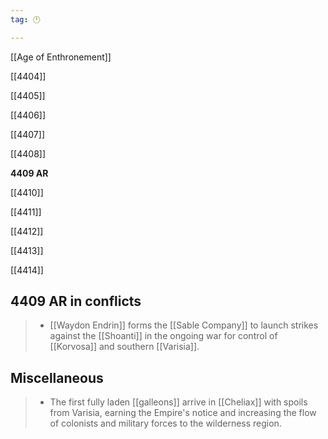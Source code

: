 ```yaml
---
tag: 🕛

---
```

[[Age of Enthronement]]


[[4404]]

[[4405]]

[[4406]]

[[4407]]

[[4408]]

**4409 AR**

[[4410]]

[[4411]]

[[4412]]

[[4413]]

[[4414]]



## 4409 AR in conflicts

>  - [[Waydon Endrin]] forms the [[Sable Company]] to launch strikes against the [[Shoanti]] in the ongoing war for control of [[Korvosa]] and southern [[Varisia]].


## Miscellaneous

>  - The first fully laden [[galleons]] arrive in [[Cheliax]] with spoils from Varisia, earning the Empire's notice and increasing the flow of colonists and military forces to the wilderness region.






